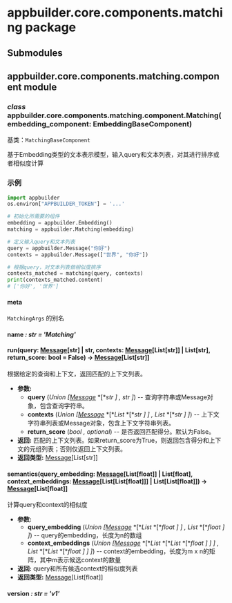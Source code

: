 # appbuilder.core.components.matching package

## Submodules

## appbuilder.core.components.matching.component module

### *class* appbuilder.core.components.matching.component.Matching(embedding_component: EmbeddingBaseComponent)

基类：`MatchingBaseComponent`

基于Embedding类型的文本表示模型，输入query和文本列表，对其进行排序或者相似度计算

### 示例

```python
import appbuilder
os.environ["APPBUILDER_TOKEN"] = '...'

# 初始化所需要的组件
embedding = appbuilder.Embedding()
matching = appbuilder.Matching(embedding)

# 定义输入query和文本列表
query = appbuilder.Message("你好")
contexts = appbuilder.Message(["世界", "你好"])

# 根据query，对文本列表做相似度排序
contexts_matched = matching(query, contexts)
print(contexts_matched.content)
# ['你好', '世界']
```

#### meta

`MatchingArgs` 的别名

#### name *: str* *= 'Matching'*

#### run(query: [Message](appbuilder.core.md#appbuilder.core.message.Message)[str] | str, contexts: [Message](appbuilder.core.md#appbuilder.core.message.Message)[List[str]] | List[str], return_score: bool = False) → [Message](appbuilder.core.md#appbuilder.core.message.Message)[List[str]]

根据给定的查询和上下文，返回匹配的上下文列表。

* **参数:**
  * **query** (*Union* *[*[*Message*](appbuilder.core.md#appbuilder.core.message.Message) *[**str* *]* *,* *str* *]*) -- 查询字符串或Message对象，包含查询字符串。
  * **contexts** (*Union* *[*[*Message*](appbuilder.core.md#appbuilder.core.message.Message) *[**List* *[**str* *]* *]* *,* *List* *[**str* *]* *]*) -- 上下文字符串列表或Message对象，包含上下文字符串列表。
  * **return_score** (*bool* *,* *optional*) -- 是否返回匹配得分。默认为False。
* **返回:**
  匹配的上下文列表。如果return_score为True，则返回包含得分和上下文的元组列表；否则仅返回上下文列表。
* **返回类型:**
  [Message](appbuilder.core.md#appbuilder.core.message.Message)[List[str]]

#### semantics(query_embedding: [Message](appbuilder.core.md#appbuilder.core.message.Message)[List[float]] | List[float], context_embeddings: [Message](appbuilder.core.md#appbuilder.core.message.Message)[List[List[float]]] | List[List[float]]) → [Message](appbuilder.core.md#appbuilder.core.message.Message)[List[float]]

计算query和context的相似度

* **参数:**
  * **query_embedding** (*Union* *[*[*Message*](appbuilder.core.md#appbuilder.core.message.Message) *[**List* *[**float* *]* *]* *,* *List* *[**float* *]* *]*) -- query的embedding，长度为n的数组
  * **context_embeddings** (*Union* *[*[*Message*](appbuilder.core.md#appbuilder.core.message.Message) *[**List* *[**List* *[**float* *]* *]* *]* *,* *List* *[**List* *[**float* *]* *]* *]*) -- context的embedding，长度为m x n的矩阵，其中m表示候选context的数量
* **返回:**
  query和所有候选context的相似度列表
* **返回类型:**
  [Message](appbuilder.core.md#appbuilder.core.message.Message)[List[float]]

#### version *: str* *= 'v1'*
